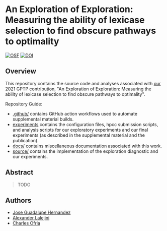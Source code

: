 # An Exploration of Exploration: Measuring the ability of lexicase selection to find obscure pathways to optimality

[![OSF](https://img.shields.io/badge/data%20%40%20OSF-10.17605%2FOSF.IO%2FXPJFT-blue)](https://osf.io/xpjft/)
[![DOI](https://zenodo.org/badge/DOI/10.5281/zenodo.4961239.svg)](https://doi.org/10.5281/zenodo.4961239)


## Overview

This repository contains the source code and analyses associated with [our](#authors) 2021 GPTP contribution, "An Exploration of Exploration: Measuring the ability of lexicase selection to find obscure pathways to optimality".

Repository Guide:

- [.github/](#TODO) contains GitHub action workflows used to automate supplemental material builds.
- [experiments](#TODO) contains the configuration files, hpcc submission scripts, and analysis scripts for our exploratory experiments and our final experiments (as described in the supplemental material and the publication).
- [docs/](#TODO) contains miscellaneous documentation associated with this work.
- [source/](#TODO) contains the implementation of the exploration diagnostic and our experiments.

## Abstract

> TODO

## Authors

- [Jose Guadalupe Hernandez](https://jgh9094.github.io/)
- [Alexander Lalejini](https://lalejini.com)
- [Charles Ofria](http://ofria.com)